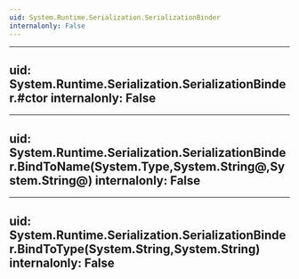 ```yaml
---
uid: System.Runtime.Serialization.SerializationBinder
internalonly: False
---
```


---
uid: System.Runtime.Serialization.SerializationBinder.#ctor
internalonly: False
---

---
uid: System.Runtime.Serialization.SerializationBinder.BindToName(System.Type,System.String@,System.String@)
internalonly: False
---

---
uid: System.Runtime.Serialization.SerializationBinder.BindToType(System.String,System.String)
internalonly: False
---
